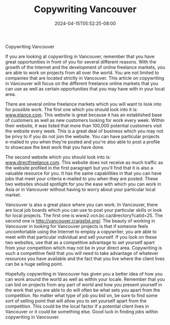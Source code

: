 ﻿---
title: "Copywriting Vancouver"
date: 2024-04-15T05:52:25-08:00
description: "copywriting Tips for Web Success"
featured_image: "/images/copywriting.jpg"
tags: ["copywriting"]
---

Copywriting Vancouver

If you are looking at copywriting in Vancouver, remember that you have great opportunities in front of you for several different reasons.  With the growth of the Internet and the development of online freelance markets, you are able to work on projects from all over the world.  You are not limited to companies that are located strictly in Vancouver.  This article on copywriting in Vancouver will focus on the different freelance online markets that you can use as well as certain opportunities that you may have with in your local area.

There are several online freelance markets which you will want to look into for possible work.  The first one which you should look into it is: www.elance.com. This website is great because it has an established base of customers as well as new customers looking for work every week.  Within their website, it was listed that more than 100,000 potential customers visit the website every week.  This is a great deal of business which you may not be privy to if you do not join the website.  You can have particular projects e-mailed to you when they're posted and you're also able to post a profile to showcase the best work that you have done.

The second website which you should look into is: www.directfreelance.com. This website does not receive as much traffic as the website profiled in the first paragraph but you'll find that it is also a valuable resource for you.  It has the same capabilities in that you can have jobs that meet your criteria e-mailed to you when they are posted. These two websites should spotlight for you the ease with which you can work in Asia or in Vancouver without having to worry about your particular local market.

Vancouver is also a great place where you can work.  In Vancouver, there are local job boards which you can use to post your particular skills or look for local projects.  The first one is www2.vcn.bc.ca/directory?catid=25. The second one is http://vancouver.craigslist.org/. The beauty of working in Vancouver in looking for Vancouver projects is that if someone feels uncomfortable using the Internet to employ a copywriter, you are able to meet with that particular individual and sell yourself.  If you look on these two websites, use that as a competitive advantage to set yourself apart from your competition which may not be in your direct area.  Copywriting is such a competitive field that you will need to take advantage of whatever resources you have available and the fact that you live where the client lives can be a huge selling point.

Hopefully copywriting in Vancouver has given you a better idea of how you can work around the world as well as within your locale.  Remember that you can bid on projects from any part of world and how you present yourself in the work that you are able to do will often be what sets you apart from the competition.  No matter what type of job you bid on, be sure to find some sort of selling point that will allow you to set yourself apart from the competition.  This could be the local factor if a potential client lives in Vancouver or it could be something else. Good luck in finding jobs within copywriting in Vancouver.

